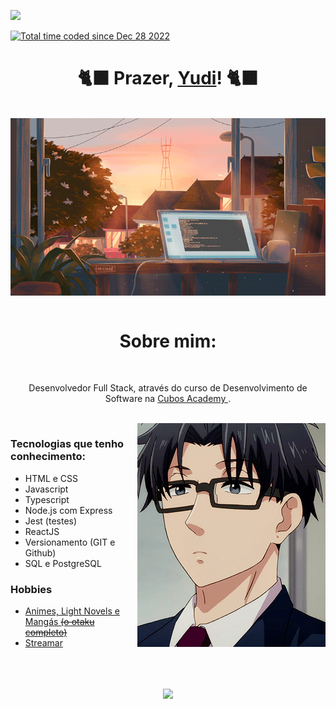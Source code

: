 ![](https://komarev.com/ghpvc/?username=alex-yudi)

<a href="https://wakatime.com/@2b7daf4e-301b-4513-8851-88e73f7aa6b1" target="_blank"><img src="https://wakatime.com/badge/user/2b7daf4e-301b-4513-8851-88e73f7aa6b1.svg" alt="Total time coded since Dec 28 2022" /></a>

<h1 align = "center"> 🐈‍⬛ Prazer, <a href="https://www.linkedin.com/in/alex-yudi/" target="_blank"> Yudi</a>! 🐈‍⬛ </h1>
<br/>
<div align="center">
<img src="/computador.gif" align="center">
</div>
<br/>
<h1 align = "center">Sobre mim:</h1>
<br/>


<div align="center">
 <p align="center">Desenvolvedor Full Stack, através do curso de Desenvolvimento de Software na <a href="https://cubos.academy/" target="_blank"> Cubos Academy </a>.</p>
</div>

<br/>
<img src="/hirotaka.gif" align="right">

<div align="left">     
      <h3> Tecnologias que tenho conhecimento: </h3>
      <ul>
      <li> HTML e CSS </li>
      <li> Javascript </li>
      <li> Typescript </li>
      <li> Node.js com Express </li>
      <li> Jest (testes) </li>
      <li> ReactJS </li>
      <li> Versionamento (GIT e Github) </li>
      <li> SQL e PostgreSQL </li>
      </ul>
</div>           

 <div>
      <h3> Hobbies </h3>
      <ul>
      <li> <a href="https://anilist.co/user/Ayu095/" target="_blank"> Animes, Light Novels e Mangás <s>(o otaku completo)</s> </a> </li>
      <li> <a href="https://www.twitch.tv/yudi095" target="_blank"> Streamar </a> </li>
      </ul>
 </div>

<br/>
<br/>
<br/>
<div align="center">
<img src="https://github-readme-stats.vercel.app/api/top-langs/?username=alex-yudi&layout=compact"/>
</div>

